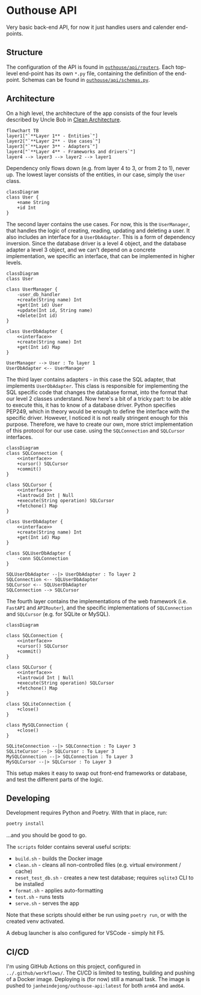 # Outhouse API

Very basic back-end API, for now it just handles users and calender end-points. 

## Structure 

The configuration of the API is found in [`outhouse/api/routers`](./outhouse/api/routers/). Each top-level end-point has its own `*.py` file, containing the definition of the end-point. Schemas can be found in [`outhouse/api/schemas.py`](./outhouse/api/schemas.py). 

## Architecture 

On a high level, the architecture of the app consists of the four levels described by Uncle Bob in [Clean Architecture](). 


```mermaid 
flowchart TB
layer1["`**Layer 1** - Entities`"]
layer2["`**Layer 2** - Use cases`"]
layer3["`**Layer 3** - Adapters`"]
layer4["`**Layer 4** - Frameworks and drivers`"]
layer4 --> layer3 --> layer2 --> layer1
```

Dependency only flows down (e.g. from layer 4 to 3, or from 2 to 1), never up. The lowest layer consists of the entities, in our case, simply the `User` class. 

```mermaid 
classDiagram 
class User {
    +name String
    +id Int
}
```

The second layer contains the use cases. For now, this is the `UserManager`, that handles the logic of creating, reading, updating and deleting a user. It also includes an interface for a `UserDbAdapter`. This is a form of dependency inversion. Since the database driver is a level 4 object, and the database adapter a level 3 object, and we can't depend on a concrete implementation, we specific an interface, that can be implemented in higher levels. 

```mermaid
classDiagram
class User

class UserManager {
    -user_db_handler
    +create(String name) Int
    +get(Int id) User
    +update(Int id, String name)
    +delete(Int id)
}

class UserDbAdapter {
    <<interface>>
    +create(String name) Int
    +get(Int id) Map
}

UserManager --> User : To layer 1
UserDbAdapter <-- UserManager
```

The third layer contains adapters - in this case the SQL adapter, that implements `UserDbAdapter`. This class is responsible for implementing the SQL specific code that changes the database format, into the format that our level 2 classes understand. Now here's a bit of a tricky part: to be able to execute this, it has to know of a database driver. Python specifies PEP249, which in theory would be enough to define the interface with the specific driver. However, I noticed it is not really stringent enough for this purpose. Therefore, we have to create our own, more strict implementation of this protocol for our use case. using the `SQLConnection` and `SQLCursor` interfaces.  

```mermaid 
classDiagram 
class SQLConnection {
    <<interface>>
    +cursor() SQLCursor
    +commit()
}

class SQLCursor {
    <<interface>>
    +lastrowid Int | Null
    +execute(String operation) SQLCursor
    +fetchone() Map
}

class UserDbAdapter {
    <<interface>>
    +create(String name) Int
    +get(Int id) Map
}

class SQLUserDbAdapter {
    -conn SQLConnection
}

SQLUserDbAdapter --|> UserDbAdapter : To layer 2
SQLConnection <-- SQLUserDbAdapter
SQLCursor <-- SQLUserDbAdapter
SQLConnection --> SQLCursor
```

The fourth layer contains the implementations of the web framework (i.e. `FastAPI` and `APIRouter`), and the specific implementations of `SQLConnection` and `SQLCursor` (e.g. for SQLite or MySQL).

```mermaid 
classDiagram 

class SQLConnection {
    <<interface>>
    +cursor() SQLCursor
    +commit()
}

class SQLCursor {
    <<interface>>
    +lastrowid Int | Null
    +execute(String operation) SQLCursor
    +fetchone() Map
}

class SQLiteConnection {
    +close()
}

class MySQLConnection {
    +close()
}

SQLiteConnection --|> SQLConnection : To Layer 3
SQLiteCursor --|> SQLCursor : To Layer 3
MySQLConnection --|> SQLConnection : To Layer 3
MySQLCursor --|> SQLCursor : To Layer 3
```

This setup makes it easy to swap out front-end frameworks or database, and test the different parts of the logic. 

## Developing 

Development requires Python and Poetry. With that in place, run: 

```bash
poetry install
```

...and you should be good to go. 

The `scripts` folder contains several useful scripts: 

* `build.sh` - builds the Docker image 
* `clean.sh` - cleans all non-controlled files (e.g. virtual environment / cache)
* `reset_test_db.sh` - creates a new test database; requires `sqlite3` CLI to be installed
* `format.sh` - applies auto-formatting 
* `test.sh` - runs tests 
* `serve.sh` - serves the app

Note that these scripts should either be run using `poetry run`, or with the created venv activated. 

A debug launcher is also configured for VSCode - simply hit F5. 

## CI/CD 

I'm using GitHub Actions on this project, configured in `../.github/workflows/`. The CI/CD is limited to testing, building and pushing of a Docker image. Deploying is (for now) still a manual task. The image is pushed to `janheindejong/outhouse-api:latest` for both `arm64` and `amd64`. 
